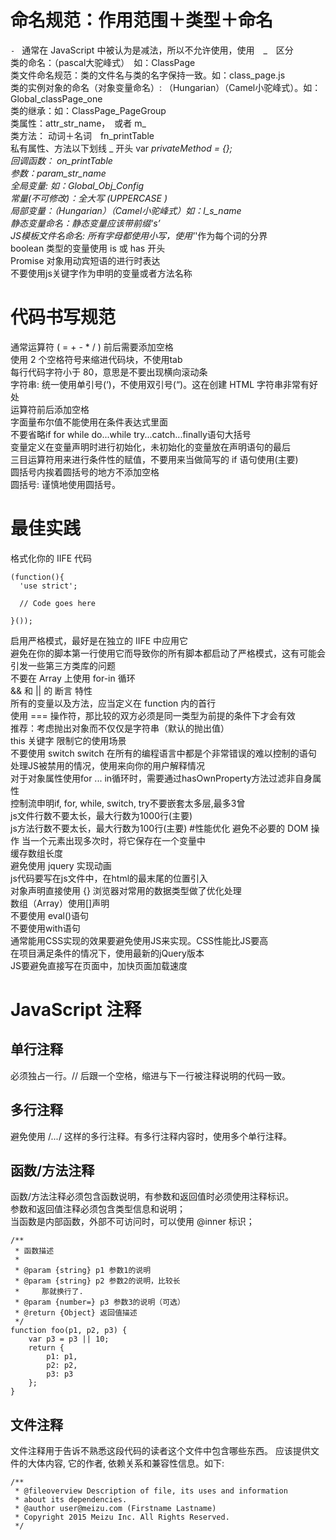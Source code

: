 # 命名规范：作用范围＋类型＋命名
```- ``` 通常在 JavaScript 中被认为是减法，所以不允许使用，使用　_　区分  
类的命名：（pascal大驼峰式）　如：ClassPage  
类文件命名规范：类的文件名与类的名字保持一致。如：class_page.js   
类的实例对象的命名（对象变量命名）: （Hungarian）（Camel小驼峰式）。如：Global_classPage_one  
类的继承：如：ClassPage_PageGroup  
类属性：attr_str_name，　或者 m_  
类方法： 动词＋名词　fn_printTable  
私有属性、方法以下划线 _ 开头 var _privateMethod = {};  
回调函数： on_printTable  
参数：param_str_name  
全局变量: 如：Global_Obj_Config   
常量(不可修改)：全大写 (UPPERCASE )  
局部变量：（Hungarian）（Camel小驼峰式）如：l_s_name   
静态变量命名：静态变量应该带前缀‘s’  
JS模板文件名命名: 所有字母都使用小写，使用'_'作为每个词的分界  
boolean 类型的变量使用 is 或 has 开头  
Promise 对象用动宾短语的进行时表达  
不要使用js关键字作为申明的变量或者方法名称  
# 代码书写规范
通常运算符 ( = + - * / ) 前后需要添加空格  
使用 2 个空格符号来缩进代码块，不使用tab  
每行代码字符小于 80，意思是不要出现横向滚动条  
字符串: 统一使用单引号(‘)，不使用双引号(“)。这在创建 HTML 字符串非常有好处  
运算符前后添加空格  
字面量布尔值不能使用在条件表达式里面  
不要省略if for while do...while try...catch...finally语句大括号  
变量定义在变量声明时进行初始化，未初始化的变量放在声明语句的最后  
三目运算符用来进行条件性的赋值，不要用来当做简写的 if 语句使用(主要)  
圆括号内挨着圆括号的地方不添加空格  
圆括号: 谨慎地使用圆括号。  
# 最佳实践
格式化你的 IIFE 代码  
```
(function(){
  'use strict';
 
  // Code goes here
 
}());
```  
启用严格模式，最好是在独立的 IIFE 中应用它  
避免在你的脚本第一行使用它而导致你的所有脚本都启动了严格模式，这有可能会引发一些第三方类库的问题  
不要在 Array 上使用 for-in 循环   
&& 和 || 的 断言 特性   
所有的变量以及方法，应当定义在 function 内的首行  
使用 === 操作符，那比较的双方必须是同一类型为前提的条件下才会有效   
推荐：考虑抛出对象而不仅仅是字符串（默认的抛出值）  
this 关键字 限制它的使用场景   
不要使用 switch switch 在所有的编程语言中都是个非常错误的难以控制的语句  
处理JS被禁用的情况，使用<noscript>来向你的用户解释情况  
对于对象属性使用for ... in循环时，需要通过hasOwnProperty方法过滤非自身属性  
控制流申明if, for, while, switch, try不要嵌套太多层,最多3曾  
js文件行数不要太长，最大行数为1000行(主要)  
js方法行数不要太长，最大行数为100行(主要)  #性能优化
避免不必要的 DOM 操作 当一个元素出现多次时，将它保存在一个变量中  
缓存数组长度  
避免使用 jquery 实现动画  
js代码要写在js文件中，在html的<body></body>最末尾的位置引入  
对象声明直接使用 {} 浏览器对常用的数据类型做了优化处理  
数组（Array）使用[]声明  
不要使用 eval()语句  
不要使用with语句  
通常能用CSS实现的效果要避免使用JS来实现。CSS性能比JS要高  
在项目满足条件的情况下，使用最新的jQuery版本  
JS要避免直接写在页面中，加快页面加载速度  
# JavaScript 注释
## 单行注释
必须独占一行。// 后跟一个空格，缩进与下一行被注释说明的代码一致。    
## 多行注释
避免使用 /*...*/ 这样的多行注释。有多行注释内容时，使用多个单行注释。   
## 函数/方法注释
函数/方法注释必须包含函数说明，有参数和返回值时必须使用注释标识。  
参数和返回值注释必须包含类型信息和说明；   
当函数是内部函数，外部不可访问时，可以使用 @inner 标识；   
```
/**
 * 函数描述
 *
 * @param {string} p1 参数1的说明
 * @param {string} p2 参数2的说明，比较长
 *     那就换行了.
 * @param {number=} p3 参数3的说明（可选）
 * @return {Object} 返回值描述
 */
function foo(p1, p2, p3) {
    var p3 = p3 || 10;
    return {
        p1: p1,
        p2: p2,
        p3: p3
    };
}
```   
## 文件注释
文件注释用于告诉不熟悉这段代码的读者这个文件中包含哪些东西。 应该提供文件的大体内容, 它的作者, 依赖关系和兼容性信息。如下:   
```
/**
 * @fileoverview Description of file, its uses and information
 * about its dependencies.
 * @author user@meizu.com (Firstname Lastname)
 * Copyright 2015 Meizu Inc. All Rights Reserved.
 */
```

